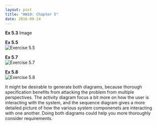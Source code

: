 ```yaml
---
layout: post
title: "HW10: Chapter 5"
date: 2016-09-14
---
```

<b>Ex 5.3</b>
Image

<b>Ex 5.5</b>  
![Exercise 5.5](https://waltermblair.github.io/HW10Ex5.5.png "Exercise 5.5")

<b>Ex 5.7</b>  
![Exercise 5.7](https://waltermblair.github.io/HW10Ex5.7.png "Exercise 5.7")

<b>Ex 5.8</b>  
![Exercise 5.8](https://waltermblair.github.io/HW10Ex5.8.png "Exercise 5.8")

It might be desirable to generate both diagrams, because thorough specification benefits from attacking the problem from multiple perspectives. The activity diagram focus a bit more on how the user is interacting with the system, and the sequence diagram gives a more detailed picture of how the various system componenets are interacting with one another. Doing both diagrams could help you more thoroughly consider requirements.
